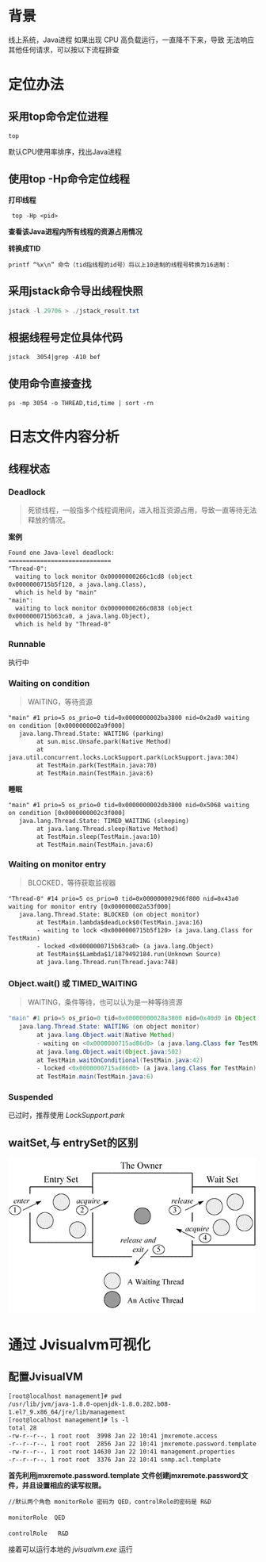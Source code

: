 # 背景

线上系统，Java进程 如果出现 CPU 高负载运行，一直降不下来，导致 无法响应其他任何请求，可以按以下流程排查





# 定位办法

## 采用top命令定位进程

```
top
```

默认CPU使用率排序，找出Java进程



## 使用top -Hp命令定位线程

**打印线程**

```
 top -Hp <pid>
```

**查看该Java进程内所有线程的资源占用情况**



**转换成TID**

```
printf “%x\n” 命令（tid指线程的id号）将以上10进制的线程号转换为16进制：
```



## 采用jstack命令导出线程快照

```java
jstack -l 29706 > ./jstack_result.txt 
```



## 根据线程号定位具体代码

```shell
jstack  3054|grep -A10 bef
```



## 使用命令直接查找

```shell
ps -mp 3054 -o THREAD,tid,time | sort -rn
```





# 日志文件内容分析

## 线程状态

### Deadlock

> 死锁线程，一般指多个线程调用间，进入相互资源占用，导致一直等待无法释放的情况。

**案例**

```
Found one Java-level deadlock:
=============================
"Thread-0":
  waiting to lock monitor 0x00000000266c1cd8 (object 0x0000000715b5f120, a java.lang.Class),
  which is held by "main"
"main":
  waiting to lock monitor 0x00000000266c0838 (object 0x0000000715b63ca0, a java.lang.Object),
  which is held by "Thread-0"

```



### Runnable

执行中

### Waiting on condition

> WAITING，等待资源

```
"main" #1 prio=5 os_prio=0 tid=0x0000000002ba3800 nid=0x2ad0 waiting on condition [0x0000000002a9f000]
   java.lang.Thread.State: WAITING (parking)
        at sun.misc.Unsafe.park(Native Method)
        at java.util.concurrent.locks.LockSupport.park(LockSupport.java:304)
        at TestMain.park(TestMain.java:70)
        at TestMain.main(TestMain.java:6)
```

**睡眠**

```
"main" #1 prio=5 os_prio=0 tid=0x0000000002db3800 nid=0x5068 waiting on condition [0x0000000002c3f000]
   java.lang.Thread.State: TIMED_WAITING (sleeping)
        at java.lang.Thread.sleep(Native Method)
        at TestMain.sleep(TestMain.java:10)
        at TestMain.main(TestMain.java:6)

```



### Waiting on monitor entry

> BLOCKED，等待获取监视器

```
"Thread-0" #14 prio=5 os_prio=0 tid=0x0000000029d6f800 nid=0x43a0 waiting for monitor entry [0x000000002a53f000]
   java.lang.Thread.State: BLOCKED (on object monitor)
        at TestMain.lambda$deadLock$0(TestMain.java:16)
        - waiting to lock <0x0000000715b5f120> (a java.lang.Class for TestMain)
        - locked <0x0000000715b63ca0> (a java.lang.Object)
        at TestMain$$Lambda$1/1879492184.run(Unknown Source)
        at java.lang.Thread.run(Thread.java:748)

```





### Object.wait() 或 TIMED_WAITING

> WAITING，条件等待，也可以认为是一种等待资源

```java
"main" #1 prio=5 os_prio=0 tid=0x00000000028a3800 nid=0x40d0 in Object.wait() [0x000000000272f000]
   java.lang.Thread.State: WAITING (on object monitor)
        at java.lang.Object.wait(Native Method)
        - waiting on <0x0000000715ad86d0> (a java.lang.Class for TestMain)
        at java.lang.Object.wait(Object.java:502)
        at TestMain.waitOnConditional(TestMain.java:42)
        - locked <0x0000000715ad86d0> (a java.lang.Class for TestMain)
        at TestMain.main(TestMain.java:6)

```



### Suspended

已过时，推荐使用 *LockSupport.park*







## waitSet,与 entrySet的区别

![](/images/jstack_waitting_status.png)





# 通过 Jvisualvm可视化

## 配置JvisualVM

```
[root@localhost management]# pwd
/usr/lib/jvm/java-1.8.0-openjdk-1.8.0.282.b08-1.el7_9.x86_64/jre/lib/management
[root@localhost management]# ls -l
total 28
-rw-r--r--. 1 root root  3998 Jan 22 10:41 jmxremote.access
-r--r--r--. 1 root root  2856 Jan 22 10:41 jmxremote.password.template
-rw-r--r--. 1 root root 14630 Jan 22 10:41 management.properties
-r--r--r--. 1 root root  3376 Jan 22 10:41 snmp.acl.template
```

**首先利用jmxremote.password.template 文件创建jmxremote.password文件，并且设置相应的读写权限。**

```
//默认两个角色 monitorRole 密码为 QED，controlRole的密码是 R&D

monitorRole  QED

controlRole   R&D
```

接着可以运行本地的  *jvisualvm.exe* 运行

